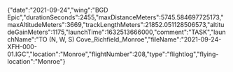 {"date":"2021-09-24","wing":"BGD Epic","durationSeconds":2455,"maxDistanceMeters":5745.584697725173,"maxAltitudeMeters":3669,"trackLengthMeters":21852.051128506573,"altitudeGainMeters":1175,"launchTime":1632513666000,"comment":"TASK","launchName":"TO (N, W, S) Cove_Richfield_Monroe","fileName":"2021-09-24-XFH-000-01.IGC","location":"Monroe","flightNumber":208,"type":"flightlog","flying-location":"Monroe"}
